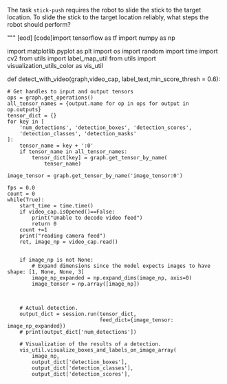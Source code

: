 

The task `stick-push` requires the robot to slide the stick to the target location.
To slide the stick to the target location reliably, what steps the robot should perform?

"""
[eod] [code]import tensorflow as tf
import numpy as np

import matplotlib.pyplot as plt
import os
import random
import time
import cv2
from utils import label_map_util
from utils import visualization_utils_color as vis_util

def detect_with_video(graph,video_cap, label_text,min_score_thresh = 0.6):

    # Get handles to input and output tensors
    ops = graph.get_operations()
    all_tensor_names = {output.name for op in ops for output in op.outputs}
    tensor_dict = {}
    for key in [
        'num_detections', 'detection_boxes', 'detection_scores',
        'detection_classes', 'detection_masks'
    ]:
        tensor_name = key + ':0'
        if tensor_name in all_tensor_names:
            tensor_dict[key] = graph.get_tensor_by_name(
                tensor_name)

    image_tensor = graph.get_tensor_by_name('image_tensor:0')

    fps = 0.0
    count = 0
    while(True):
        start_time = time.time()
        if video_cap.isOpened()==False:
            print("Unable to decode video feed")
            return 0
        count +=1
        print("reading camera feed")
        ret, image_np = video_cap.read()


        if image_np is not None:
            # Expand dimensions since the model expects images to have shape: [1, None, None, 3]
            image_np_expanded = np.expand_dims(image_np, axis=0)
            image_tensor = np.array([image_np])
            


        # Actual detection.
        output_dict = session.run(tensor_dict,
                                  feed_dict={image_tensor: image_np_expanded})
        # print(output_dict['num_detections'])

        # Visualization of the results of a detection.
        vis_util.visualize_boxes_and_labels_on_image_array(
            image_np,
            output_dict['detection_boxes'],
            output_dict['detection_classes'],
            output_dict['detection_scores'],
